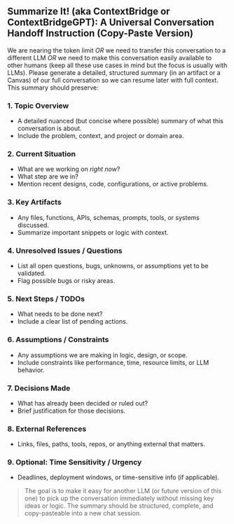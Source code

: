 ## Summarize It! (aka ContextBridge or ContextBridgeGPT): A Universal Conversation Handoff Instruction (Copy-Paste Version)

We are nearing the token limit *OR* we need to transfer this conversation to a different LLM *OR* we need to make this conversation easily available to other humans (keep all these use cases in mind but the focus is usually with LLMs). Please generate a detailed, structured summary (in an artifact or a Canvas) of our full conversation so we can resume later with full context. This summary should preserve:

### 1. **Topic Overview**

- A detailed nuanced (but concise where possible) summary of what this conversation is about.
- Include the problem, context, and project or domain area.

### 2. **Current Situation**

- What are we working on *right now*?
- What step are we in?
- Mention recent designs, code, configurations, or active problems.

### 3. **Key Artifacts**

- Any files, functions, APIs, schemas, prompts, tools, or systems discussed.
- Summarize important snippets or logic with context.

### 4. **Unresolved Issues / Questions**

- List all open questions, bugs, unknowns, or assumptions yet to be validated.
- Flag possible bugs or risky areas.

### 5. **Next Steps / TODOs**

- What needs to be done next?
- Include a clear list of pending actions.

### 6. **Assumptions / Constraints**

- Any assumptions we are making in logic, design, or scope.
- Include constraints like performance, time, resource limits, or LLM behavior.

### 7. **Decisions Made**

- What has already been decided or ruled out?
- Brief justification for those decisions.

### 8. **External References**

- Links, files, paths, tools, repos, or anything external that matters.

### 9. **Optional: Time Sensitivity / Urgency**

- Deadlines, deployment windows, or time-sensitive info (if applicable).

> The goal is to make it easy for another LLM (or future version of this one) to pick up the conversation immediately without missing key ideas or logic. The summary should be structured, complete, and copy-pasteable into a new chat session.